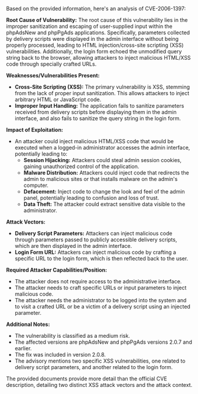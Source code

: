 Based on the provided information, here's an analysis of CVE-2006-1397:

**Root Cause of Vulnerability:**
The root cause of this vulnerability lies in the improper sanitization and escaping of user-supplied input within the phpAdsNew and phpPgAds applications. Specifically, parameters collected by delivery scripts were displayed in the admin interface without being properly processed, leading to HTML injection/cross-site scripting (XSS) vulnerabilities. Additionally, the login form echoed the unmodified query string back to the browser, allowing attackers to inject malicious HTML/XSS code through specially crafted URLs.

**Weaknesses/Vulnerabilities Present:**
*   **Cross-Site Scripting (XSS):** The primary vulnerability is XSS, stemming from the lack of proper input sanitization. This allows attackers to inject arbitrary HTML or JavaScript code.
*   **Improper Input Handling:** The application fails to sanitize parameters received from delivery scripts before displaying them in the admin interface, and also fails to sanitize the query string in the login form.

**Impact of Exploitation:**
*   An attacker could inject malicious HTML/XSS code that would be executed when a logged-in administrator accesses the admin interface, potentially leading to:
    *   **Session Hijacking:** Attackers could steal admin session cookies, gaining unauthorized control of the application.
    *   **Malware Distribution:** Attackers could inject code that redirects the admin to malicious sites or that installs malware on the admin's computer.
    *   **Defacement:** Inject code to change the look and feel of the admin panel, potentially leading to confusion and loss of trust.
    *   **Data Theft:** The attacker could extract sensitive data visible to the administrator.

**Attack Vectors:**
*   **Delivery Script Parameters:** Attackers can inject malicious code through parameters passed to publicly accessible delivery scripts, which are then displayed in the admin interface.
*   **Login Form URL:** Attackers can inject malicious code by crafting a specific URL to the login form, which is then reflected back to the user.

**Required Attacker Capabilities/Position:**
*   The attacker does not require access to the administrative interface.
*   The attacker needs to craft specific URLs or input parameters to inject malicious code.
*   The attacker needs the administrator to be logged into the system and to visit a crafted URL or be a victim of a delivery script using an injected parameter.

**Additional Notes:**
* The vulnerability is classified as a medium risk.
* The affected versions are phpAdsNew and phpPgAds versions 2.0.7 and earlier.
* The fix was included in version 2.0.8.
* The advisory mentions two specific XSS vulnerabilities, one related to delivery script parameters, and another related to the login form.

The provided documents provide more detail than the official CVE description, detailing two distinct XSS attack vectors and the attack context.